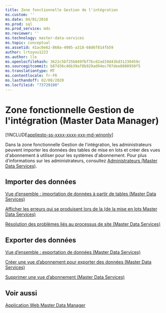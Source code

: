 ```yaml
---
title: Zone fonctionnelle Gestion de l'intégration
ms.custom: ''
ms.date: 04/01/2016
ms.prod: sql
ms.prod_service: mds
ms.reviewer: ''
ms.technology: master-data-services
ms.topic: conceptual
ms.assetid: 41ac0e62-860a-4905-a318-68d6f814fb59
author: lrtoyou1223
ms.author: lle
ms.openlocfilehash: 3622c5bf25b049fbf7bcd2ad19d43bd31230459c
ms.sourcegitcommit: b87d36c46b39af8b929ad94ec707dee8800950f5
ms.translationtype: MT
ms.contentlocale: fr-FR
ms.lasthandoff: 02/08/2020
ms.locfileid: "73729100"
---
```

# <a name="integration-management-functional-area-master-data-manager"></a>Zone fonctionnelle Gestion de l'intégration (Master Data Manager)

[!INCLUDE[appliesto-ss-xxxx-xxxx-xxx-md-winonly](../includes/appliesto-ss-xxxx-xxxx-xxx-md-winonly.md)]

  Dans la zone fonctionnelle Gestion de l'intégration, les administrateurs peuvent importer les données des tables de mise en lots et créer des vues d'abonnement à utiliser pour les systèmes d'abonnement. Pour plus d’informations sur les administrateurs, consultez [Administrateurs &#40;Master Data Services&#41;](../master-data-services/administrators-master-data-services.md).  
  
## <a name="import-data"></a>Importer des données  
 [Vue d’ensemble : importation de données à partir de tables &#40;Master Data Services&#41;](../master-data-services/overview-importing-data-from-tables-master-data-services.md)  
  
 [Afficher les erreurs qui se produisent lors de la &#40;de la mise en lots Master Data Services&#41;](../master-data-services/view-errors-that-occur-during-staging-master-data-services.md)  
  
 [Résolution des problèmes liés au processus de site (Master Data Services)](https://social.technet.microsoft.com/wiki/contents/articles/troubleshooting-the-staging-process-master-data-services.aspx)  
  
## <a name="export-data"></a>Exporter des données  
 [Vue d’ensemble : exportation de données &#40;Master Data Services&#41;](../master-data-services/overview-exporting-data-master-data-services.md)  
  
 [Créer une vue d’abonnement pour exporter des données &#40;Master Data Services&#41;](../master-data-services/create-a-subscription-view-to-export-data-master-data-services.md)  
  
 [Supprimer une vue d’abonnement &#40;Master Data Services&#41;](../master-data-services/delete-a-subscription-view-master-data-services.md)  
  
## <a name="see-also"></a>Voir aussi  
 [Application Web Master Data Manager](../master-data-services/master-data-manager-web-application.md)  
  
  
